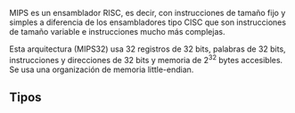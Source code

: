MIPS es un ensamblador RISC, es decir, con instrucciones de tamaño fijo y simples a diferencia de los ensambladores tipo CISC que son instrucciones de tamaño variable e instrucciones mucho más complejas.

Esta arquitectura (MIPS32) usa 32 registros de 32 bits, palabras de 32 bits, instrucciones y direcciones de 32 bits y memoria de $2^{32}$ bytes accesibles. Se usa una organización de memoria little-endian.

## Tipos